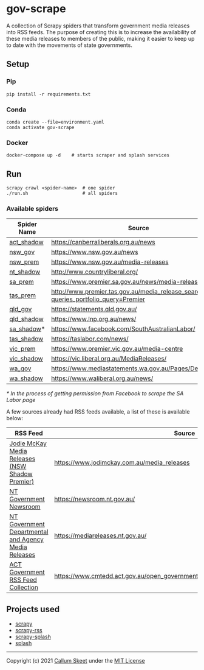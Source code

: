 # gov-scrape

A collection of Scrapy spiders that transform government media releases into
RSS feeds. The purpose of creating this is to increase the availability of these media releases to members of the public, making it easier to keep up to date with the movements of state governments.

## Setup

### Pip

```shell
pip install -r requirements.txt
```

### Conda

```shell
conda create --file=environment.yaml
conda activate gov-scrape
```

### Docker

```shell
docker-compose up -d    # starts scraper and splash services
```

## Run

```shell
scrapy crawl <spider-name>  # one spider
./run.sh                    # all spiders
```

### Available spiders

| Spider Name                                             | Source                                                                             |
| ------------------------------------------------------- | ---------------------------------------------------------------------------------- |
| [act_shadow](./gov_scrape/spiders/act_shadow_spider.py) | https://canberraliberals.org.au/news                                               |
| [nsw_gov](./gov_scrape/spiders/nsw_gov_spider.py)       | https://www.nsw.gov.au/news                                                        |
| [nsw_prem](./gov_scrape/spiders/nsw_prem_spider.py)     | https://www.nsw.gov.au/media-releases                                              |
| [nt_shadow](./gov_scrape/spiders/nt_shadow_spider.py)   | http://www.countryliberal.org/                                                     |
| [sa_prem](./gov_scrape/spiders/sa_prem_spider.py)       | https://www.premier.sa.gov.au/news/media-releases                                  |
| [tas_prem](./gov_scrape/spiders/tas_prem_spider.py)     | http://www.premier.tas.gov.au/media_release_search?queries_portfolio_query=Premier |
| [qld_gov](./gov_scrape/spiders/qld_gov_spider.py)       | https://statements.qld.gov.au/                                                     |
| [qld_shadow](./gov_scrape/spiders/qld_shadow_spider.py) | https://www.lnp.org.au/news/                                                       |
| [sa_shadow](./gov_scrape/spiders/sa_shadow_spider.py)\* | https://www.facebook.com/SouthAustralianLabor/                                     |
| [tas_shadow](./gov_scrape/spiders/tas_shadow_spider.py) | https://taslabor.com/news/                                                         |
| [vic_prem](./gov_scrape/spiders/vic_prem_spider.py)     | https://www.premier.vic.gov.au/media-centre                                        |
| [vic_shadow](./gov_scrape/spiders/vic_shadow_spider.py) | https://vic.liberal.org.au/MediaReleases/                                          |
| [wa_gov](./gov_scrape/spiders/wa_gov_spider.py)         | https://www.mediastatements.wa.gov.au/Pages/Default.aspx                           |
| [wa_shadow](./gov_scrape/spiders/wa_shadow_spider.py)   | https://www.waliberal.org.au/news/                                                 |

_\* In the process of getting permission from Facebook to scrape the SA Labor page_

A few sources already had RSS feeds available, a list of these is available below:

| RSS Feed                                                                                                                                             | Source                                                                             |
| ---------------------------------------------------------------------------------------------------------------------------------------------------- | ---------------------------------------------------------------------------------- |
| [Jodie McKay Media Releases (NSW Shadow Premier)](https://www.jodimckay.com.au/media_releases.rss)                                                   | https://www.jodimckay.com.au/media_releases                                        |
| [NT Government Newsroom](https://newsroom.nt.gov.au/api/RSS/NewsroomIndex)                                                                           | https://newsroom.nt.gov.au/                                                        |
| [NT Government Departmental and Agency Media Releases](https://mediareleases.nt.gov.au/api/RSS/MediaReleasesIndex)                                   | https://mediareleases.nt.gov.au/                                                   |
| [ACT Government RSS Feed Collection](https://www.cmtedd.act.gov.au/open_government/inform/act_government_media_releases/all_media_release_rss_feeds) | https://www.cmtedd.act.gov.au/open_government/inform/act_government_media_releases |

## Projects used

- [scrapy](https://github.com/scrapy/scrapy)
- [scrapy-rss](https://github.com/woxcab/scrapy_rss)
- [scrapy-splash](https://github.com/scrapy-plugins/scrapy-splash)
- [splash](https://github.com/scrapinghub/splash)

---

Copyright (c) 2021 [Callum Skeet](https://github.com/callumskeet) under the [MIT License](./LICENSE)
